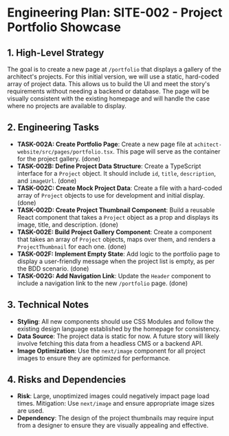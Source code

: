 # Engineering Plan: SITE-002 - Project Portfolio Showcase

## 1. High-Level Strategy

The goal is to create a new page at `/portfolio` that displays a gallery of the architect's projects. For this initial version, we will use a static, hard-coded array of project data. This allows us to build the UI and meet the story's requirements without needing a backend or database. The page will be visually consistent with the existing homepage and will handle the case where no projects are available to display.

## 2. Engineering Tasks

- **TASK-002A: Create Portfolio Page**: Create a new page file at `achitect-website/src/pages/portfolio.tsx`. This page will serve as the container for the project gallery. (done)
- **TASK-002B: Define Project Data Structure**: Create a TypeScript interface for a `Project` object. It should include `id`, `title`, `description`, and `imageUrl`. (done)
- **TASK-002C: Create Mock Project Data**: Create a file with a hard-coded array of `Project` objects to use for development and initial display. (done)
- **TASK-002D: Create Project Thumbnail Component**: Build a reusable React component that takes a `Project` object as a prop and displays its image, title, and description. (done)
- **TASK-002E: Build Project Gallery Component**: Create a component that takes an array of `Project` objects, maps over them, and renders a `ProjectThumbnail` for each one. (done)
- **TASK-002F: Implement Empty State**: Add logic to the portfolio page to display a user-friendly message when the project list is empty, as per the BDD scenario. (done)
- **TASK-002G: Add Navigation Link**: Update the `Header` component to include a navigation link to the new `/portfolio` page. (done)

## 3. Technical Notes

- **Styling**: All new components should use CSS Modules and follow the existing design language established by the homepage for consistency.
- **Data Source**: The project data is static for now. A future story will likely involve fetching this data from a headless CMS or a backend API.
- **Image Optimization**: Use the `next/image` component for all project images to ensure they are optimized for performance.

## 4. Risks and Dependencies

- **Risk**: Large, unoptimized images could negatively impact page load times. Mitigation: Use `next/image` and ensure appropriate image sizes are used.
- **Dependency**: The design of the project thumbnails may require input from a designer to ensure they are visually appealing and effective.